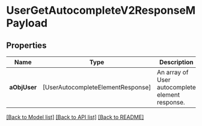 # UserGetAutocompleteV2ResponseMPayload

## Properties
Name | Type | Description | Notes
------------ | ------------- | ------------- | -------------
**aObjUser** | [UserAutocompleteElementResponse] | An array of User autocomplete element response. | 

[[Back to Model list]](../README.md#documentation-for-models) [[Back to API list]](../README.md#documentation-for-api-endpoints) [[Back to README]](../README.md)


